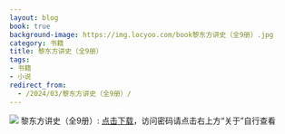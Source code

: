 ```yaml
---
layout: blog
book: true
background-image: https://img.locyoo.com/book黎东方讲史（全9册）.jpg
category: 书籍
title: 黎东方讲史（全9册）
tags:
- 书籍
- 小说
redirect_from:
  - /2024/03/黎东方讲史（全9册）/
---
```

![](https://img.locyoo.com/book黎东方讲史（全9册）.jpg)
黎东方讲史（全9册）: <a name = "ref1" href="https://url18.ctfile.com/f/50983618-1060770463-6dd017?p=3619">点击下载</a>，访问密码请点击右上方“关于”自行查看